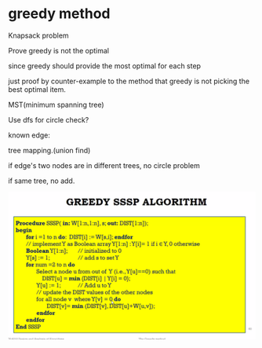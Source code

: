 # greedy method

Knapsack problem



Prove greedy is not the optimal

since greedy should provide the most optimal for each step

just proof by counter-example to the method that greedy is not picking the best optimal item.



MST(minimum spanning tree)

Use dfs for circle check?

known edge:

tree mapping.(union find)

if edge's two nodes are in different trees, no circle problem

if same tree, no add.



![image-20211008115859225](1008.assets/image-20211008115859225.png)
